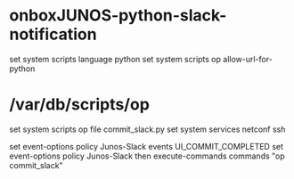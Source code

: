 # onboxJUNOS-python-slack-notification
set system scripts language python
set system scripts op allow-url-for-python
# /var/db/scripts/op
set system scripts op file commit_slack.py
set system services netconf ssh

set event-options policy Junos-Slack events UI_COMMIT_COMPLETED
set event-options policy Junos-Slack then execute-commands commands "op commit_slack"

